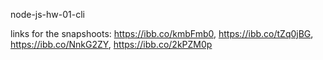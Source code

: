 node-js-hw-01-cli

links for the snapshoots:
https://ibb.co/kmbFmb0,
https://ibb.co/tZq0jBG,
https://ibb.co/NnkG2ZY,
https://ibb.co/2kPZM0p
